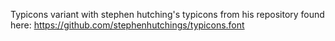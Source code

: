 Typicons variant with stephen hutching's typicons from his repository found here: https://github.com/stephenhutchings/typicons.font
